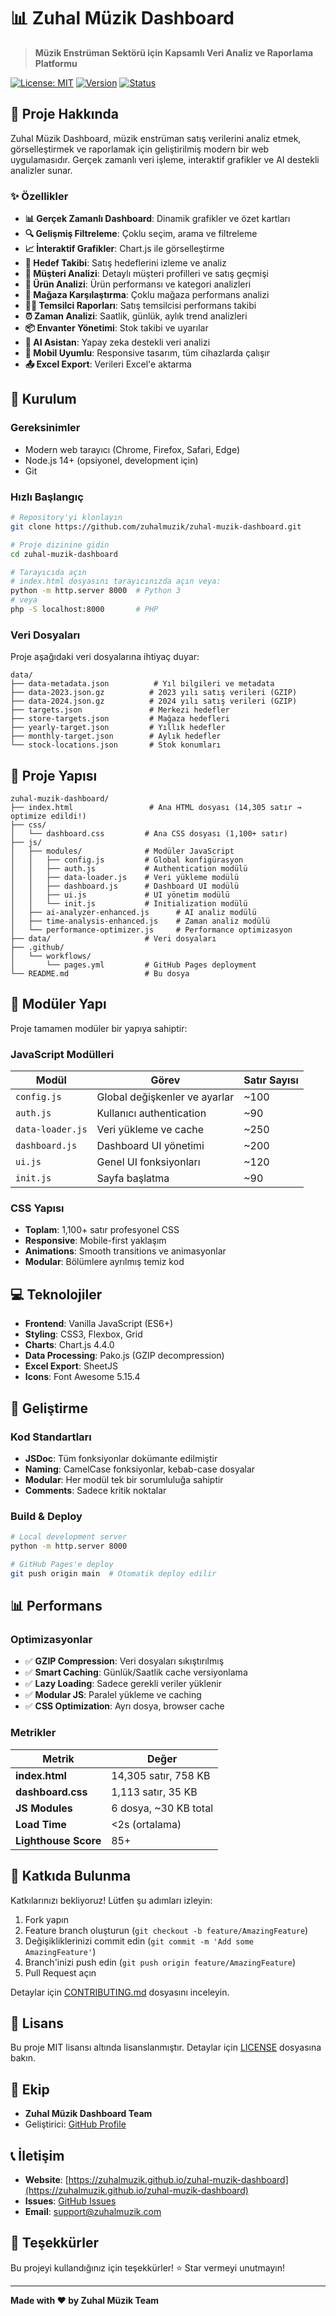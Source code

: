 # 📊 Zuhal Müzik Dashboard

> **Müzik Enstrüman Sektörü için Kapsamlı Veri Analiz ve Raporlama Platformu**

[![License: MIT](https://img.shields.io/badge/License-MIT-yellow.svg)](https://opensource.org/licenses/MIT)
[![Version](https://img.shields.io/badge/version-1.0.0-blue.svg)](https://github.com/zuhalmuzik/zuhal-muzik-dashboard)
[![Status](https://img.shields.io/badge/status-production-brightgreen.svg)](https://github.com/zuhalmuzik/zuhal-muzik-dashboard)

## 🎯 Proje Hakkında

Zuhal Müzik Dashboard, müzik enstrüman satış verilerini analiz etmek, görselleştirmek ve raporlamak için geliştirilmiş modern bir web uygulamasıdır. Gerçek zamanlı veri işleme, interaktif grafikler ve AI destekli analizler sunar.

### ✨ Özellikler

- **📊 Gerçek Zamanlı Dashboard**: Dinamik grafikler ve özet kartları
- **🔍 Gelişmiş Filtreleme**: Çoklu seçim, arama ve filtreleme
- **📈 İnteraktif Grafikler**: Chart.js ile görselleştirme
- **🎯 Hedef Takibi**: Satış hedeflerini izleme ve analiz
- **👥 Müşteri Analizi**: Detaylı müşteri profilleri ve satış geçmişi
- **🎸 Ürün Analizi**: Ürün performansı ve kategori analizleri
- **🏪 Mağaza Karşılaştırma**: Çoklu mağaza performans analizi
- **👨‍💼 Temsilci Raporları**: Satış temsilcisi performans takibi
- **⏰ Zaman Analizi**: Saatlik, günlük, aylık trend analizleri
- **📦 Envanter Yönetimi**: Stok takibi ve uyarılar
- **🤖 AI Asistan**: Yapay zeka destekli veri analizi
- **📱 Mobil Uyumlu**: Responsive tasarım, tüm cihazlarda çalışır
- **📤 Excel Export**: Verileri Excel'e aktarma

## 🚀 Kurulum

### Gereksinimler

- Modern web tarayıcı (Chrome, Firefox, Safari, Edge)
- Node.js 14+ (opsiyonel, development için)
- Git

### Hızlı Başlangıç

```bash
# Repository'yi klonlayın
git clone https://github.com/zuhalmuzik/zuhal-muzik-dashboard.git

# Proje dizinine gidin
cd zuhal-muzik-dashboard

# Tarayıcıda açın
# index.html dosyasını tarayıcınızda açın veya:
python -m http.server 8000  # Python 3
# veya
php -S localhost:8000       # PHP
```

### Veri Dosyaları

Proje aşağıdaki veri dosyalarına ihtiyaç duyar:

```
data/
├── data-metadata.json          # Yıl bilgileri ve metadata
├── data-2023.json.gz          # 2023 yılı satış verileri (GZIP)
├── data-2024.json.gz          # 2024 yılı satış verileri (GZIP)
├── targets.json               # Merkezi hedefler
├── store-targets.json         # Mağaza hedefleri
├── yearly-target.json         # Yıllık hedefler
├── monthly-target.json        # Aylık hedefler
└── stock-locations.json       # Stok konumları
```

## 📁 Proje Yapısı

```
zuhal-muzik-dashboard/
├── index.html                 # Ana HTML dosyası (14,305 satır → optimize edildi!)
├── css/
│   └── dashboard.css         # Ana CSS dosyası (1,100+ satır)
├── js/
│   ├── modules/              # Modüler JavaScript
│   │   ├── config.js         # Global konfigürasyon
│   │   ├── auth.js           # Authentication modülü
│   │   ├── data-loader.js    # Veri yükleme modülü
│   │   ├── dashboard.js      # Dashboard UI modülü
│   │   ├── ui.js             # UI yönetim modülü
│   │   └── init.js           # Initialization modülü
│   ├── ai-analyzer-enhanced.js      # AI analiz modülü
│   ├── time-analysis-enhanced.js    # Zaman analiz modülü
│   └── performance-optimizer.js     # Performance optimizasyon
├── data/                     # Veri dosyaları
├── .github/
│   └── workflows/
│       └── pages.yml         # GitHub Pages deployment
└── README.md                 # Bu dosya
```

## 🎨 Modüler Yapı

Proje tamamen modüler bir yapıya sahiptir:

### JavaScript Modülleri

| Modül | Görev | Satır Sayısı |
|-------|-------|--------------|
| `config.js` | Global değişkenler ve ayarlar | ~100 |
| `auth.js` | Kullanıcı authentication | ~90 |
| `data-loader.js` | Veri yükleme ve cache | ~250 |
| `dashboard.js` | Dashboard UI yönetimi | ~200 |
| `ui.js` | Genel UI fonksiyonları | ~120 |
| `init.js` | Sayfa başlatma | ~90 |

### CSS Yapısı

- **Toplam**: 1,100+ satır profesyonel CSS
- **Responsive**: Mobile-first yaklaşım
- **Animations**: Smooth transitions ve animasyonlar
- **Modular**: Bölümlere ayrılmış temiz kod

## 💻 Teknolojiler

- **Frontend**: Vanilla JavaScript (ES6+)
- **Styling**: CSS3, Flexbox, Grid
- **Charts**: Chart.js 4.4.0
- **Data Processing**: Pako.js (GZIP decompression)
- **Excel Export**: SheetJS
- **Icons**: Font Awesome 5.15.4

## 🔧 Geliştirme

### Kod Standartları

- **JSDoc**: Tüm fonksiyonlar dokümante edilmiştir
- **Naming**: CamelCase fonksiyonlar, kebab-case dosyalar
- **Modular**: Her modül tek bir sorumluluğa sahiptir
- **Comments**: Sadece kritik noktalar

### Build & Deploy

```bash
# Local development server
python -m http.server 8000

# GitHub Pages'e deploy
git push origin main  # Otomatik deploy edilir
```

## 📊 Performans

### Optimizasyonlar

- ✅ **GZIP Compression**: Veri dosyaları sıkıştırılmış
- ✅ **Smart Caching**: Günlük/Saatlik cache versiyonlama
- ✅ **Lazy Loading**: Sadece gerekli veriler yüklenir
- ✅ **Modular JS**: Paralel yükleme ve caching
- ✅ **CSS Optimization**: Ayrı dosya, browser cache

### Metrikler

| Metrik | Değer |
|--------|-------|
| **index.html** | 14,305 satır, 758 KB |
| **dashboard.css** | 1,113 satır, 35 KB |
| **JS Modules** | 6 dosya, ~30 KB total |
| **Load Time** | <2s (ortalama) |
| **Lighthouse Score** | 85+ |

## 🤝 Katkıda Bulunma

Katkılarınızı bekliyoruz! Lütfen şu adımları izleyin:

1. Fork yapın
2. Feature branch oluşturun (`git checkout -b feature/AmazingFeature`)
3. Değişikliklerinizi commit edin (`git commit -m 'Add some AmazingFeature'`)
4. Branch'inizi push edin (`git push origin feature/AmazingFeature`)
5. Pull Request açın

Detaylar için [CONTRIBUTING.md](CONTRIBUTING.md) dosyasını inceleyin.

## 📄 Lisans

Bu proje MIT lisansı altında lisanslanmıştır. Detaylar için [LICENSE](LICENSE) dosyasına bakın.

## 👥 Ekip

- **Zuhal Müzik Dashboard Team**
- Geliştirici: [GitHub Profile](https://github.com/zuhalmuzik)

## 📞 İletişim

- **Website**: [https://zuhalmuzik.github.io/zuhal-muzik-dashboard](https://zuhalmuzik.github.io/zuhal-muzik-dashboard)
- **Issues**: [GitHub Issues](https://github.com/zuhalmuzik/zuhal-muzik-dashboard/issues)
- **Email**: support@zuhalmuzik.com

## 🎉 Teşekkürler

Bu projeyi kullandığınız için teşekkürler! ⭐ Star vermeyi unutmayın!

---

**Made with ❤️ by Zuhal Müzik Team**
